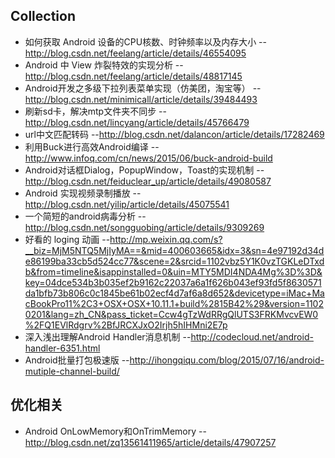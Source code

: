 ## Collection

* 如何获取 Android 设备的CPU核数、时钟频率以及内存大小 --http://blog.csdn.net/feelang/article/details/46554095  
* Android 中 View 炸裂特效的实现分析 --http://blog.csdn.net/feelang/article/details/48817145  
* Android开发之多级下拉列表菜单实现（仿美团，淘宝等） --http://blog.csdn.net/minimicall/article/details/39484493  
* 刷新sd卡，解决mtp文件夹不同步 --http://blog.csdn.net/lincyang/article/details/45766479  
* url中文匹配转码 --http://blog.csdn.net/dalancon/article/details/17282469  
* 利用Buck进行高效Android编译 --http://www.infoq.com/cn/news/2015/06/buck-android-build  
* Android对话框Dialog，PopupWindow，Toast的实现机制 --http://blog.csdn.net/feiduclear_up/article/details/49080587  
* Android 实现视频录制播放 --http://blog.csdn.net/yilip/article/details/45075541    
* 一个简短的android病毒分析 --http://blog.csdn.net/songguobing/article/details/9309269 
* 好看的 loging 动画 --http://mp.weixin.qq.com/s?__biz=MjM5NTQ5MjIyMA==&mid=400603665&idx=3&sn=4e97192d34de86199ba33cb5d524cc77&scene=2&srcid=1102vbz5Y1K0vzTGKLeDTxdb&from=timeline&isappinstalled=0&uin=MTY5MDI4NDA4Mg%3D%3D&key=04dce534b3b035ef2b9162c22037a6a1f626b043ef93fd5f8630571da1bfb73b806c0c1845be61b02ecf4d7af6a8d652&devicetype=iMac+MacBookPro11%2C3+OSX+OSX+10.11.1+build%2815B42%29&version=11020201&lang=zh_CN&pass_ticket=Ccw4gTzWdRRgQlUTS3FRKMvcvEW0%2FQ1EVlRdgrv%2BfJRCXJxO2Irjh5hIHMni2E7p  
* 深入浅出理解Android Handler消息机制 --http://codecloud.net/android-handler-6351.html  
* Android批量打包极速版 --http://ihongqiqu.com/blog/2015/07/16/android-mutiple-channel-build/  

## 优化相关  
* Android OnLowMemory和OnTrimMemory --http://blog.csdn.net/zq13561411965/article/details/47907257  
